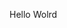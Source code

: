 Hello Wolrd


















































































































































































































































































































































































































































































































































































































































































































































































































































































































































































































































































































































































































































































































































































































































































































































































































































































































































































































































































































































































































































































































































































































































































































































































































































